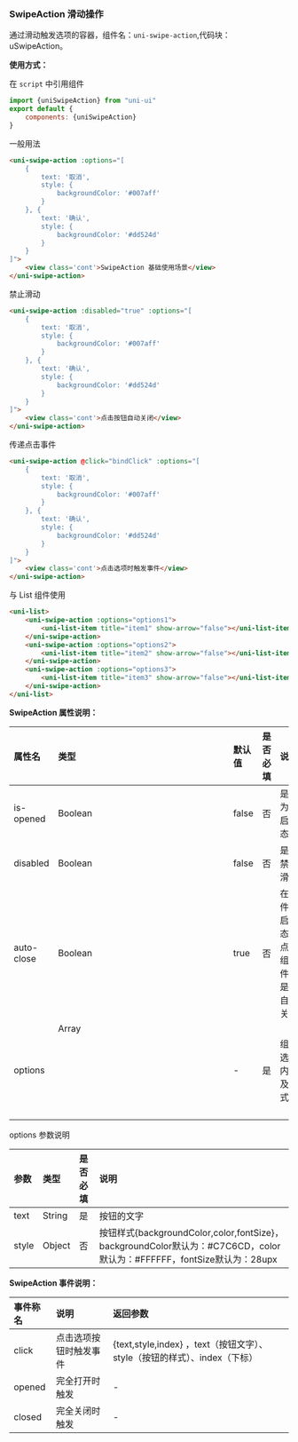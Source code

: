 ### SwipeAction 滑动操作

通过滑动触发选项的容器，组件名：``uni-swipe-action``,代码块： uSwipeAction。

**使用方式：**

在 ``script`` 中引用组件 

```javascript
import {uniSwipeAction} from "uni-ui"
export default {
    components: {uniSwipeAction}
}
```

一般用法

```html
<uni-swipe-action :options="[
    {
        text: '取消',
        style: {
            backgroundColor: '#007aff'
        }
    }, {
        text: '确认',
        style: {
            backgroundColor: '#dd524d'
        }
    }
]">
    <view class='cont'>SwipeAction 基础使用场景</view>
</uni-swipe-action>
```


禁止滑动

```html
<uni-swipe-action :disabled="true" :options="[
    {
        text: '取消',
        style: {
            backgroundColor: '#007aff'
        }
    }, {
        text: '确认',
        style: {
            backgroundColor: '#dd524d'
        }
    }
]">
    <view class='cont'>点击按钮自动关闭</view>
</uni-swipe-action>
```


传递点击事件

```html
<uni-swipe-action @click="bindClick" :options="[
    {
        text: '取消',
        style: {
            backgroundColor: '#007aff'
        }
    }, {
        text: '确认',
        style: {
            backgroundColor: '#dd524d'
        }
    }
]">
    <view class='cont'>点击选项时触发事件</view>
</uni-swipe-action>
```

与 List 组件使用

```html
<uni-list>
    <uni-swipe-action :options="options1">
        <uni-list-item title="item1" show-arrow="false"></uni-list-item>
    </uni-swipe-action>
    <uni-swipe-action :options="options2">
        <uni-list-item title="item2" show-arrow="false"></uni-list-item>
    </uni-swipe-action>
    <uni-swipe-action :options="options3">
        <uni-list-item title="item3" show-arrow="false"></uni-list-item>
    </uni-swipe-action>
</uni-list>
```

**SwipeAction 属性说明：**

|属性名|类型|默认值|是否必填	|说明|
|:--|:--|:--|:--|:--|
|is-opened|Boolean|false|否|是否为开启状态|
|disabled|Boolean|false|否|是否禁止滑动|
|auto-close|Boolean|true|否|在组件开启状态时点击组件，是否自动关闭|
|options|Array<Object>|-|是|组件选项内容及样式|

options 参数说明

|参数|类型|是否必填|说明|
|:--|:--|:--|:--|
|text|String|是|按钮的文字|
|style|Object|否|按钮样式{backgroundColor,color,fontSize}，backgroundColor默认为：#C7C6CD，color默认为：#FFFFFF，fontSize默认为：28upx|

**SwipeAction 事件说明：**

|事件称名|说明|返回参数|
|:--|:---|:--|
|click|点击选项按钮时触发事件|{text,style,index} ，text（按钮文字）、style（按钮的样式）、index（下标）|
|opened|完全打开时触发|-|
|closed|完全关闭时触发|-|

